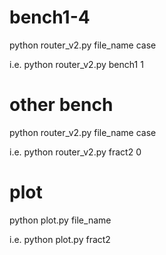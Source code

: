 # bench1-4
python router_v2.py file_name case

i.e. python router_v2.py bench1 1

# other bench
python router_v2.py file_name case

i.e. python router_v2.py fract2 0

# plot
python plot.py file_name

i.e. python plot.py fract2
